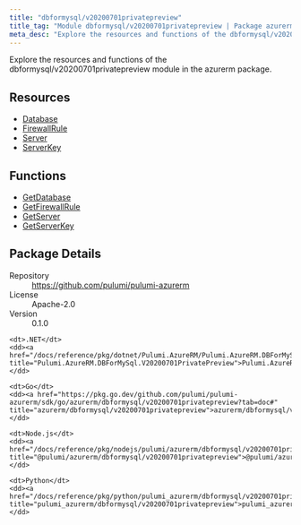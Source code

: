 ```yaml
---
title: "dbformysql/v20200701privatepreview"
title_tag: "Module dbformysql/v20200701privatepreview | Package azurerm"
meta_desc: "Explore the resources and functions of the dbformysql/v20200701privatepreview module in the azurerm package."
---
```


<!-- WARNING: this file was generated by Pulumi Docs Generator. -->
<!-- Do not edit by hand unless you're certain you know what you are doing! -->

Explore the resources and functions of the dbformysql/v20200701privatepreview module in the azurerm package.

<h2 id="resources">Resources</h2>
<ul class="api">
    <li><a href="database" title="Database"><span class="symbol resource"></span>Database</a></li>
    <li><a href="firewallrule" title="FirewallRule"><span class="symbol resource"></span>FirewallRule</a></li>
    <li><a href="server" title="Server"><span class="symbol resource"></span>Server</a></li>
    <li><a href="serverkey" title="ServerKey"><span class="symbol resource"></span>ServerKey</a></li>
</ul>

<h2 id="functions">Functions</h2>
<ul class="api">
    <li><a href="getdatabase" title="GetDatabase"><span class="symbol function"></span>GetDatabase</a></li>
    <li><a href="getfirewallrule" title="GetFirewallRule"><span class="symbol function"></span>GetFirewallRule</a></li>
    <li><a href="getserver" title="GetServer"><span class="symbol function"></span>GetServer</a></li>
    <li><a href="getserverkey" title="GetServerKey"><span class="symbol function"></span>GetServerKey</a></li>
</ul>

<h2 id="package-details">Package Details</h2>
<dl class="package-details">
	<dt>Repository</dt>
	<dd><a href="https://github.com/pulumi/pulumi-azurerm">https://github.com/pulumi/pulumi-azurerm</a></dd>
	<dt>License</dt>
	<dd>Apache-2.0</dd>
	<dt>Version</dt>
	<dd>0.1.0</dd>
</dl>



<dl class="tabular">

    <dt>.NET</dt>
    <dd><a href="/docs/reference/pkg/dotnet/Pulumi.AzureRM/Pulumi.AzureRM.DBForMySql.V20200701PrivatePreview.html" title="Pulumi.AzureRM.DBForMySql.V20200701PrivatePreview">Pulumi.AzureRM.DBForMySql.V20200701PrivatePreview</a></dd>

    <dt>Go</dt>
    <dd><a href="https://pkg.go.dev/github.com/pulumi/pulumi-azurerm/sdk/go/azurerm/dbformysql/v20200701privatepreview?tab=doc#" title="azurerm/dbformysql/v20200701privatepreview">azurerm/dbformysql/v20200701privatepreview</a></dd>

    <dt>Node.js</dt>
    <dd><a href="/docs/reference/pkg/nodejs/pulumi/azurerm/dbformysql/v20200701privatepreview/#" title="@pulumi/azurerm/dbformysql/v20200701privatepreview">@pulumi/azurerm/dbformysql/v20200701privatepreview</a></dd>

    <dt>Python</dt>
    <dd><a href="/docs/reference/pkg/python/pulumi_azurerm/dbformysql/v20200701privatepreview" title="pulumi_azurerm/dbformysql/v20200701privatepreview">pulumi_azurerm/dbformysql/v20200701privatepreview</a></dd>

</dl>

